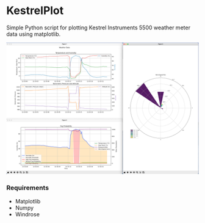 # KestrelPlot

Simple Python script for plotting Kestrel Instruments 5500 weather meter data using matplotlib.

![Screenshot](./assets/Plot.png)

### Requirements

* Matplotlib
* Numpy
* Windrose
